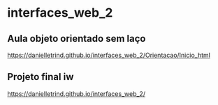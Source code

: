 # interfaces_web_2

## Aula objeto orientado sem laço 

https://danielletrind.github.io/interfaces_web_2/Orientacao/Inicio_html

## Projeto final iw

https://danielletrind.github.io/interfaces_web_2/
